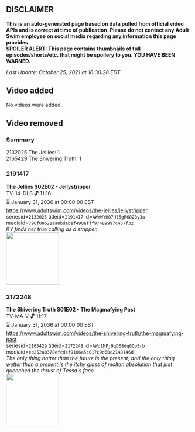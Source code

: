 ## DISCLAIMER
**This is an auto-generated page based on data pulled from official video APIs and is correct at time of publication. Please do not contact any Adult Swim employee on social media regarding any information this page provides.**  
**SPOILER ALERT: This page contains thumbnails of full episodes/shorts/etc. that might be spoilery to you. YOU HAVE BEEN WARNED.**  

_Last Update: October 25, 2021 at 16:30:28 EDT_
## Video added
No videos were added.  
## Video removed
### Summary
2132025 The Jellies: 1  
2165429 The Shivering Truth: 1  
### 2191417
**The Jellies S02E02 - Jellystripper**  
TV-14-DLS 🔓 11:16  
⌛ January 31, 2036 at 00:00:00 EST  
https://www.adultswim.com/videos/the-jellies/jellystripper  
seriesid=`2132025` titleid=`2191417` id=`AWmWYH87Hl5gR6828y3a` mediaid=`790f00521aa8bdebef490afff97489997c457f32`  
_KY finds her true calling as a stripper._  
<a href="https://i.cdn.turner.com/adultswim/big/image-upload/thumbnails/thumb-2_image-15580246369072.jpg"><img src="https://i.cdn.turner.com/adultswim/big/image-upload/thumbnails/thumb-2_image-15580246369072.jpg" height="144px" /></a>
### 2172248
**The Shivering Truth S01E02 - The Magmafying Past**  
TV-MA-V 🔓 11:17  
⌛ January 31, 2036 at 00:00:00 EST  
https://www.adultswim.com/videos/the-shivering-truth/the-magmafying-past  
seriesid=`2165429` titleid=`2172248` id=`AWd1MFj9qD68dq0Op5rb` mediaid=`eb252a0370efcdef9106a5c017c9d60c2148146d`  
_The only thing hotter than the future is the present, and the only thing wetter than a present is the itchy glass of molten absolution that just quenched the thrust of Tessa's face._  
<a href="https://i.cdn.turner.com/adultswim/big/image-upload/thumbnails/thumb-2_image-15441360054166.jpg"><img src="https://i.cdn.turner.com/adultswim/big/image-upload/thumbnails/thumb-2_image-15441360054166.jpg" height="144px" /></a>
